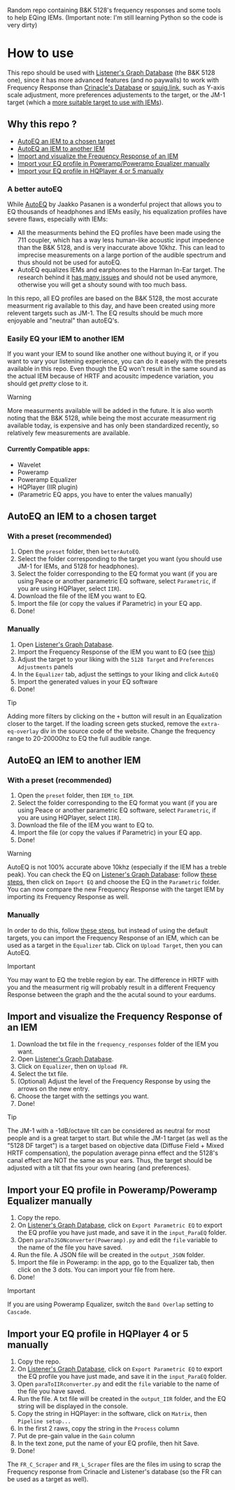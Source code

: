Random repo containing B&K 5128's frequency responses and some tools to help EQing IEMs.
(Important note: I'm still learning Python so the code is very dirty)

# How to use
This repo should be used with [Listener's Graph Database](https://listener800.github.io/5128?share=Custom_Tilt&bass=0&tilt=-1&treble=0&ear=0) (the B&K 5128 one), since it has more advanced features (and no paywalls) to work with Frequency Response than [Crinacle's Database](https://crinacle.com/graphs/iems/graphtool/?share=Diffuse_Field_Target&tilt=-1&tool=4620) or [squig.link](https://squig.link/), such as Y-axis scale adjustment, more preferences adjustements to the target, or the JM-1 target (which a [more suitable target to use with IEMs](https://youtu.be/xKOrHq_7Uw4?si=P1KXwkYhuMucot58&t=350)).

## Why this repo ?

- [AutoEQ an IEM to a chosen target](https://github.com/Shewiiii/EQutilities?tab=readme-ov-file#autoeq-an-iem-to-a-chosen-target)
- [AutoEQ an IEM to another IEM](https://github.com/Shewiiii/EQutilities?tab=readme-ov-file#autoeq-an-iem-to-another-iem)
- [Import and visualize the Frequency Response of an IEM](https://github.com/Shewiiii/EQutilities?tab=readme-ov-file#import-and-visualize-the-frequency-response-of-an-iem)
- [Import your EQ profile in Poweramp/Poweramp Equalizer manually](https://github.com/Shewiiii/EQutilities?tab=readme-ov-file#import-your-eq-profile-in-poweramppoweramp-equalizer-manually)
- [Import your EQ profile in HQPlayer 4 or 5 manually](https://github.com/Shewiiii/EQutilities?tab=readme-ov-file#import-your-eq-profile-in-hqplayer-4-or-5-manually)
  
### A better autoEQ
While [AutoEQ](https://github.com/jaakkopasanen/AutoEq) by Jaakko Pasanen is a wonderful project that allows you to EQ thousands of headphones and IEMs easily, his equalization profiles have severe flaws, especially with IEMs:
- All the measurments behind the EQ profiles have been made using the 711 coupler, which has a way less human-like acoustic input impedence than the B&K 5128, and is very inaccurate above 10khz. This can lead to imprecise measurements on a large portion of the audible spectrum and thus should not be used for autoEQ.
- AutoEQ equalizes IEMs and earphones to the Harman In-Ear target. The research behind it [has many issues](https://headphones.com/blogs/features/the-shape-of-iems-to-come#section-3-1) and should not be used anymore, otherwise you will get a shouty sound with too much bass.
  
In this repo, all EQ profiles are based on the B&K 5128, the most accurate measurment rig available to this day, and have been created using more relevent targets such as JM-1. The EQ results should be much more enjoyable and "neutral" than autoEQ's. 

### Easily EQ your IEM to another IEM
If you want your IEM to sound like another one without buying it, or if you want to vary your listening experience, you can do it easely with the presets available in this repo. Even though the EQ won't result in the same sound as the actual IEM because of HRTF and acousitc impedence variation, you should get *pretty* close to it. 

> [!WARNING]
> More measurments available will be added in the future. It is also worth noting that the B&K 5128, while being the most accurate measurment rig available today, is expensive and has only been standardized recently, so relatively few measurements are available.
#### Currently Compatible apps:
- Wavelet
- Poweramp
- Poweramp Equalizer
- HQPlayer (IIR plugin)
- (Parametric EQ apps, you have to enter the values manually)


## AutoEQ an IEM to a chosen target
### With a preset (recommended)
1. Open the `preset` folder, then `betterAutoEQ`.
2. Select the folder corresponding to the target you want (you should use JM-1 for IEMs, and 5128 for headphones).
3. Select the folder corresponding to the EQ format you want (if you are using Peace or another parametric EQ software, select `Parametric`, if you are using HQPlayer, select `IIR`).
4. Download the file of the IEM you want to EQ.
5. Import the file (or copy the values if Parametric) in your EQ app.
6. Done!
### Manually
1. Open [Listener's Graph Database](https://listener800.github.io/5128?share=Custom_Tilt&bass=0&tilt=-1&treble=0&ear=0).
2. Import the Frequency Response of the IEM you want to EQ (see [this](https://github.com/Shewiiii/EQutilities?tab=readme-ov-file#import-and-visualize-the-frequency-response-of-an-iem))
3. Adjust the target to your liking with the `5128 Target` and `Preferences Adjustments` panels
4. In the `Equalizer` tab, adjust the settings to your liking and click `AutoEQ`
5. Import the generated values in your EQ software
6. Done!
> [!TIP]
> Adding more filters by clicking on the `+` button will result in an Equalization closer to the target. If the loading screen gets stucked, remove the `extra-eq-overlay` div in the source code of the website. Change the frequency range to 20-20000hz to EQ the full audible range.

## AutoEQ an IEM to another IEM
### With a preset (recommended)
1. Open the `preset` folder, then `IEM_to_IEM`.
2. Select the folder corresponding to the EQ format you want (if you are using Peace or another parametric EQ software, select `Parametric`, if you are using HQPlayer, select `IIR`).
3. Download the file of the IEM you want to EQ to.
4. Import the file (or copy the values if Parametric) in your EQ app.
5. Done!
   
> [!WARNING]
> AutoEQ is not 100% accurate above 10khz (especially if the IEM has a treble peak). You can check the EQ on [Listener's Graph Database](https://listener800.github.io/5128?share=Custom_Tilt&bass=0&tilt=-1&treble=0&ear=0): follow [these steps](https://github.com/Shewiiii/EQutilities?tab=readme-ov-file#import-and-visualize-the-frequency-response-of-an-iem), then click on `Import EQ` and choose the EQ in the `Parametric` folder. You can now compare the new Frequency Response with the target IEM by importing its Frequency Response as well. 
### Manually
In order to do this, follow [these steps](https://github.com/Shewiiii/EQutilities?tab=readme-ov-file#autoeq-an-iem-to-a-chosen-target), but instead of using the default targets, you can import the Frequency Response of an IEM, which can be used as a target in the `Equalizer` tab. Click on `Upload Target`, then you can AutoEQ.
> [!IMPORTANT]
> You may want to EQ the treble region by ear. The difference in HRTF with you and the measurment rig will probably result in a different Frequency Response between the graph and the the acutal sound to your eardums.

## Import and visualize the Frequency Response of an IEM
1. Download the txt file in the `frequency_responses` folder of the IEM you want.
2. Open [Listener's Graph Database](https://listener800.github.io/5128?share=Custom_Tilt&bass=0&tilt=-1&treble=0&ear=0).
3. Click on `Equalizer`, then on `Upload FR`.
4. Select the txt file.
5. (Optional) Adjust the level of the Frequency Response by using the arrows on the new entry.
6. Choose the target with the settings you want.
7. Done!
> [!TIP]
> The JM-1 with a -1dB/octave tilt can be considered as neutral for most people and is a great target to start. But while the JM-1 target (as well as the "5128 DF target") is a target based on objective data (Diffuse Field + Mixed HRTF compensation), the population average pinna effect and the 5128's canal effect are NOT the same as your ears. Thus, the target should be adjusted with a tilt that fits your own hearing (and preferences).


## Import your EQ profile in Poweramp/Poweramp Equalizer manually
1. Copy the repo.
2. On [Listener's Graph Database](https://listener800.github.io/5128?share=Custom_Tilt&bass=0&tilt=-1&treble=0&ear=0), click on `Export Parametric EQ` to export the EQ profile you have just made, and save it in the `input_ParaEQ` folder.
3. Open `paraToJSONconverter(Poweramp).py` and edit the `file` variable to the name of the file you have saved.
4. Run the file. A JSON file will be created in the `output_JSON` folder.
5. Import the file in Poweramp: in the app, go to the Equalizer tab, then click on the 3 dots. You can import your file from here.
6. Done!
> [!IMPORTANT]
> If you are using Poweramp Equalizer, switch the `Band Overlap` setting to `Cascade`.

## Import your EQ profile in HQPlayer 4 or 5 manually
1. Copy the repo.
2. On [Listener's Graph Database](https://listener800.github.io/5128?share=Custom_Tilt&bass=0&tilt=-1&treble=0&ear=0), click on `Export Parametric EQ` to export the EQ profile you have just made, and save it in the `input_ParaEQ` folder.
3. Open `paraToIIRconverter.py` and edit the `file` variable to the name of the file you have saved.
4. Run the file. A txt file will be created in the `output_IIR` folder, and the EQ string will be displayed in the console.
5. Copy the string in HQPlayer: in the software, click on `Matrix`, then `Pipeline setup...`
6. In the first 2 raws, copy the string in the `Process` column
7. Put de pre-gain value in the `Gain` column
8. In the text zone, put the name of your EQ profile, then hit Save.
9. Done!

The `FR_C_Scraper` and `FR_L_Scraper` files are the files im using to scrap the Frequency response from Crinacle and Listener's database (so the FR can be used as a target as well).
